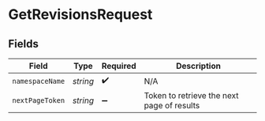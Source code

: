 # GetRevisionsRequest


## Fields

| Field                                      | Type                                       | Required                                   | Description                                |
| ------------------------------------------ | ------------------------------------------ | ------------------------------------------ | ------------------------------------------ |
| `namespaceName`                            | *string*                                   | :heavy_check_mark:                         | N/A                                        |
| `nextPageToken`                            | *string*                                   | :heavy_minus_sign:                         | Token to retrieve the next page of results |